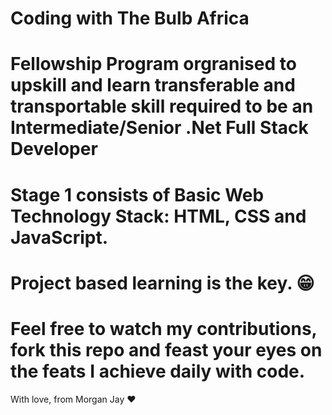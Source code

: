 # Coding with The Bulb Africa
# Fellowship Program orgranised to upskill and learn transferable and transportable skill required to be an Intermediate/Senior .Net Full Stack Developer

# Stage 1 consists of Basic Web Technology Stack: HTML, CSS and JavaScript.

# Project based learning is the key. 😁

# Feel free to watch my contributions, fork this repo and feast your eyes on the feats I achieve daily with code.


With love, from Morgan Jay ❤
